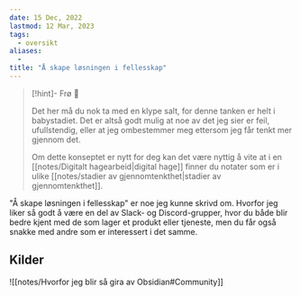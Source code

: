 ```yaml
---
date: 15 Dec, 2022
lastmod: 12 Mar, 2023
tags:
  - oversikt
aliases:
  - 
title: "Å skape løsningen i fellesskap"
---
```

> [!hint]- Frø  🌱
>
> Det her må du nok ta med en klype salt, for denne tanken er helt i babystadiet. Det er altså godt mulig at noe av det jeg sier er feil, ufullstendig, eller at jeg ombestemmer meg ettersom jeg får tenkt mer gjennom det.
> 
> Om dette konseptet er nytt for deg kan det være nyttig å vite at i en [[notes/Digitalt hagearbeid|digital hage]] finner du notater som er i ulike [[notes/stadier av gjennomtenkthet|stadier av gjennomtenkthet]].

"Å skape løsningen i fellesskap" er noe jeg kunne skrivd om. Hvorfor jeg liker så godt å være en del av Slack- og Discord-grupper, hvor du både blir bedre kjent med de som lager et produkt eller tjeneste, men du får også snakke med andre som er interessert i det samme.

## Kilder

![[notes/Hvorfor jeg blir så gira av Obsidian#Community]]